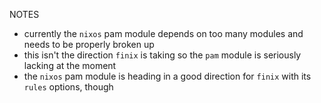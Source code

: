 NOTES
- currently the `nixos` pam module depends on too many modules and needs to be properly broken up
- this isn't the direction `finix` is taking so the `pam` module is seriously lacking at the moment
- the `nixos` pam module is heading in a good direction for `finix` with its `rules` options, though
